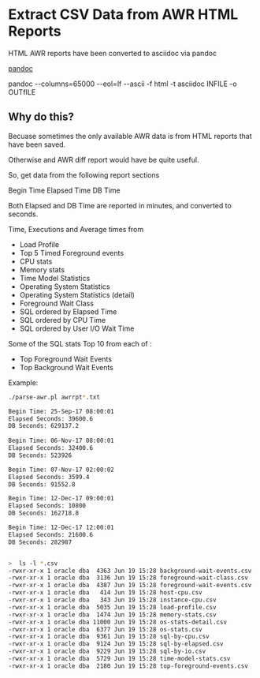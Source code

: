 
# Extract CSV Data from AWR HTML Reports


HTML AWR reports have been converted to asciidoc via pandoc

[pandoc](https://pandoc.org/)

pandoc --columns=65000 --eol=lf --ascii -f html -t asciidoc INFILE -o OUTfILE

## Why do this?

Becuase sometimes the only available AWR data is from HTML reports that have been saved.

Otherwise and AWR diff report would have be quite useful.

So, get data from the following report sections


Begin Time
Elapsed Time 
DB Time

Both Elapsed and DB Time are reported in minutes, and converted to seconds.

Time, Executions and Average times from 

- Load Profile
- Top 5 Timed Foreground events
- CPU stats
- Memory stats
- Time Model Statistics
- Operating System Statistics
- Operating System Statistics (detail)
- Foreground Wait Class
- SQL ordered by Elapsed Time
- SQL ordered by CPU Time
- SQL ordered by User I/O Wait Time

Some of the SQL stats
Top 10 from each of :

- Top Foreground Wait Events
- Top Background Wait Events


Example:

```bash
./parse-awr.pl awrrpt*.txt

Begin Time: 25-Sep-17 08:00:01
Elapsed Seconds: 39600.6
DB Seconds: 629137.2
 
Begin Time: 06-Nov-17 08:00:01
Elapsed Seconds: 32400.6
DB Seconds: 523926

Begin Time: 07-Nov-17 02:00:02
Elapsed Seconds: 3599.4
DB Seconds: 91552.8

Begin Time: 12-Dec-17 09:00:01
Elapsed Seconds: 10800
DB Seconds: 162718.8

Begin Time: 12-Dec-17 12:00:01
Elapsed Seconds: 21600.6
DB Seconds: 282987


>  ls -l *.csv
-rwxr-xr-x 1 oracle dba  4363 Jun 19 15:28 background-wait-events.csv
-rwxr-xr-x 1 oracle dba  3136 Jun 19 15:28 foreground-wait-class.csv
-rwxr-xr-x 1 oracle dba  4387 Jun 19 15:28 foreground-wait-events.csv
-rwxr-xr-x 1 oracle dba   414 Jun 19 15:28 host-cpu.csv
-rwxr-xr-x 1 oracle dba   343 Jun 19 15:28 instance-cpu.csv
-rwxr-xr-x 1 oracle dba  5035 Jun 19 15:28 load-profile.csv
-rwxr-xr-x 1 oracle dba  1474 Jun 19 15:28 memory-stats.csv
-rwxr-xr-x 1 oracle dba 11000 Jun 19 15:28 os-stats-detail.csv
-rwxr-xr-x 1 oracle dba  6377 Jun 19 15:28 os-stats.csv
-rwxr-xr-x 1 oracle dba  9361 Jun 19 15:28 sql-by-cpu.csv
-rwxr-xr-x 1 oracle dba  9124 Jun 19 15:28 sql-by-elapsed.csv
-rwxr-xr-x 1 oracle dba  9229 Jun 19 15:28 sql-by-io.csv
-rwxr-xr-x 1 oracle dba  5729 Jun 19 15:28 time-model-stats.csv
-rwxr-xr-x 1 oracle dba  2180 Jun 19 15:28 top-foreground-events.csv
```

